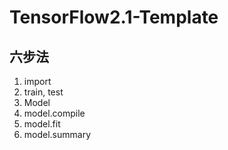 # TensorFlow2.1-Template
## 六步法
1. import
2. train, test
3. Model
4. model.compile
5. model.fit
6. model.summary